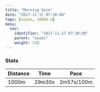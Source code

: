 ```yaml
---
title: "Morning Swim"
date: "2017-11-17 07:30:00"
tags: [swims, 1000m m]
menu:
  nav:
    identifier: "2017-11-17 07:30:00"
    parent: "swims"
    weight: 130
---
```


### Stats

| Distance | Time | Pace |
|----------|------|------|
|1000m|29m30s|2m57s/100m|
